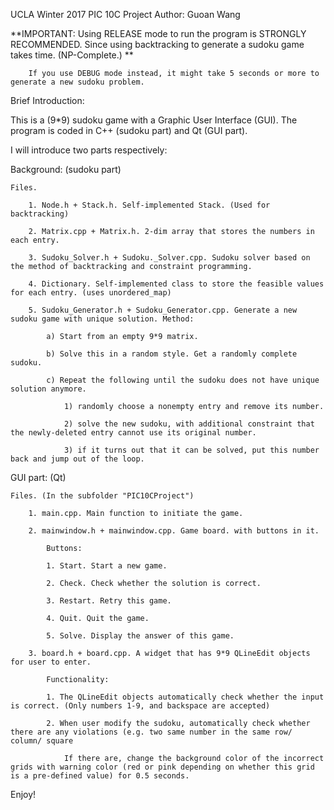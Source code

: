 UCLA Winter 2017
PIC 10C Project
Author: Guoan Wang

**IMPORTANT: Using RELEASE mode to run the program is STRONGLY RECOMMENDED. Since using backtracking to generate a sudoku game takes time. (NP-Complete.)
**

		If you use DEBUG mode instead, it might take 5 seconds or more to generate a new sudoku problem. 

Brief Introduction:

This is a (9*9) sudoku game with a Graphic User Interface (GUI). The program is coded in C++ (sudoku part) and Qt (GUI part). 

I will introduce two parts respectively:

Background: (sudoku part)

	Files.

		1. Node.h + Stack.h. Self-implemented Stack. (Used for backtracking)

		2. Matrix.cpp + Matrix.h. 2-dim array that stores the numbers in each entry.

		3. Sudoku_Solver.h + Sudoku._Solver.cpp. Sudoku solver based on the method of backtracking and constraint programming.

		4. Dictionary. Self-implemented class to store the feasible values for each entry. (uses unordered_map)

		5. Sudoku_Generator.h + Sudoku_Generator.cpp. Generate a new sudoku game with unique solution. Method:

			a) Start from an empty 9*9 matrix.

			b) Solve this in a random style. Get a randomly complete sudoku.

			c) Repeat the following until the sudoku does not have unique solution anymore.

				1) randomly choose a nonempty entry and remove its number.

				2) solve the new sudoku, with additional constraint that the newly-deleted entry cannot use its original number.

				3) if it turns out that it can be solved, put this number back and jump out of the loop.
		
			
GUI part: (Qt)

	Files. (In the subfolder "PIC10CProject")

		1. main.cpp. Main function to initiate the game.

		2. mainwindow.h + mainwindow.cpp. Game board. with buttons in it.

			Buttons: 

			1. Start. Start a new game.

			2. Check. Check whether the solution is correct.

			3. Restart. Retry this game.

			4. Quit. Quit the game.

			5. Solve. Display the answer of this game.

		3. board.h + board.cpp. A widget that has 9*9 QLineEdit objects for user to enter.

			Functionality: 

			1. The QLineEdit objects automatically check whether the input is correct. (Only numbers 1-9, and backspace are accepted)

			2. When user modify the sudoku, automatically check whether there are any violations (e.g. two same number in the same row/ column/ square

				If there are, change the background color of the incorrect grids with warning color (red or pink depending on whether this grid is a pre-defined value) for 0.5 seconds.


Enjoy!